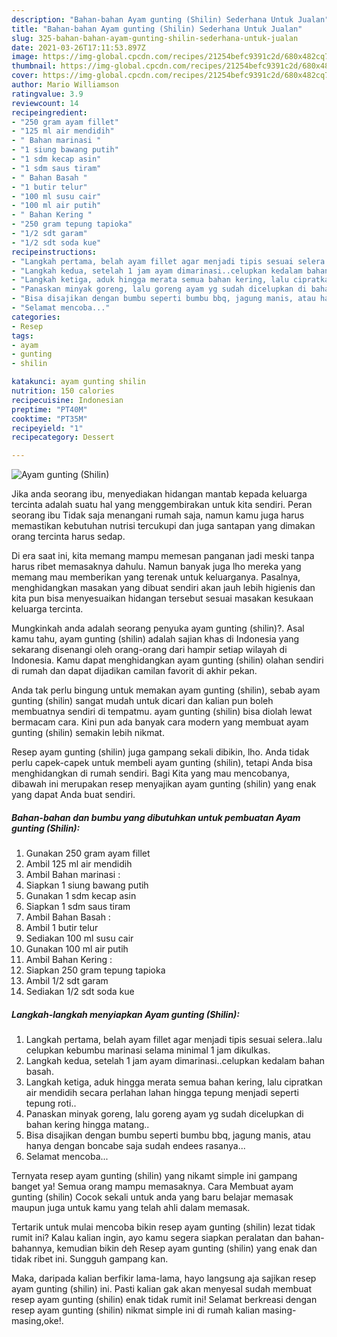 ```yaml
---
description: "Bahan-bahan Ayam gunting (Shilin) Sederhana Untuk Jualan"
title: "Bahan-bahan Ayam gunting (Shilin) Sederhana Untuk Jualan"
slug: 325-bahan-bahan-ayam-gunting-shilin-sederhana-untuk-jualan
date: 2021-03-26T17:11:53.897Z
image: https://img-global.cpcdn.com/recipes/21254befc9391c2d/680x482cq70/ayam-gunting-shilin-foto-resep-utama.jpg
thumbnail: https://img-global.cpcdn.com/recipes/21254befc9391c2d/680x482cq70/ayam-gunting-shilin-foto-resep-utama.jpg
cover: https://img-global.cpcdn.com/recipes/21254befc9391c2d/680x482cq70/ayam-gunting-shilin-foto-resep-utama.jpg
author: Mario Williamson
ratingvalue: 3.9
reviewcount: 14
recipeingredient:
- "250 gram ayam fillet"
- "125 ml air mendidih"
- " Bahan marinasi "
- "1 siung bawang putih"
- "1 sdm kecap asin"
- "1 sdm saus tiram"
- " Bahan Basah "
- "1 butir telur"
- "100 ml susu cair"
- "100 ml air putih"
- " Bahan Kering "
- "250 gram tepung tapioka"
- "1/2 sdt garam"
- "1/2 sdt soda kue"
recipeinstructions:
- "Langkah pertama, belah ayam fillet agar menjadi tipis sesuai selera..lalu celupkan kebumbu marinasi selama minimal 1 jam dikulkas."
- "Langkah kedua, setelah 1 jam ayam dimarinasi..celupkan kedalam bahan basah."
- "Langkah ketiga, aduk hingga merata semua bahan kering, lalu cipratkan air mendidih secara perlahan lahan hingga tepung menjadi seperti tepung roti.."
- "Panaskan minyak goreng, lalu goreng ayam yg sudah dicelupkan di bahan kering hingga matang.."
- "Bisa disajikan dengan bumbu seperti bumbu bbq, jagung manis, atau hanya dengan boncabe saja sudah endees rasanya..."
- "Selamat mencoba..."
categories:
- Resep
tags:
- ayam
- gunting
- shilin

katakunci: ayam gunting shilin 
nutrition: 150 calories
recipecuisine: Indonesian
preptime: "PT40M"
cooktime: "PT35M"
recipeyield: "1"
recipecategory: Dessert

---
```



![Ayam gunting (Shilin)](https://img-global.cpcdn.com/recipes/21254befc9391c2d/680x482cq70/ayam-gunting-shilin-foto-resep-utama.jpg)

Jika anda seorang ibu, menyediakan hidangan mantab kepada keluarga tercinta adalah suatu hal yang menggembirakan untuk kita sendiri. Peran seorang ibu Tidak saja menangani rumah saja, namun kamu juga harus memastikan kebutuhan nutrisi tercukupi dan juga santapan yang dimakan orang tercinta harus sedap.

Di era  saat ini, kita memang mampu memesan panganan jadi meski tanpa harus ribet memasaknya dahulu. Namun banyak juga lho mereka yang memang mau memberikan yang terenak untuk keluarganya. Pasalnya, menghidangkan masakan yang dibuat sendiri akan jauh lebih higienis dan kita pun bisa menyesuaikan hidangan tersebut sesuai masakan kesukaan keluarga tercinta. 



Mungkinkah anda adalah seorang penyuka ayam gunting (shilin)?. Asal kamu tahu, ayam gunting (shilin) adalah sajian khas di Indonesia yang sekarang disenangi oleh orang-orang dari hampir setiap wilayah di Indonesia. Kamu dapat menghidangkan ayam gunting (shilin) olahan sendiri di rumah dan dapat dijadikan camilan favorit di akhir pekan.

Anda tak perlu bingung untuk memakan ayam gunting (shilin), sebab ayam gunting (shilin) sangat mudah untuk dicari dan kalian pun boleh membuatnya sendiri di tempatmu. ayam gunting (shilin) bisa diolah lewat bermacam cara. Kini pun ada banyak cara modern yang membuat ayam gunting (shilin) semakin lebih nikmat.

Resep ayam gunting (shilin) juga gampang sekali dibikin, lho. Anda tidak perlu capek-capek untuk membeli ayam gunting (shilin), tetapi Anda bisa menghidangkan di rumah sendiri. Bagi Kita yang mau mencobanya, dibawah ini merupakan resep menyajikan ayam gunting (shilin) yang enak yang dapat Anda buat sendiri.

<!--inarticleads1-->

##### Bahan-bahan dan bumbu yang dibutuhkan untuk pembuatan Ayam gunting (Shilin):

1. Gunakan 250 gram ayam fillet
1. Ambil 125 ml air mendidih
1. Ambil  Bahan marinasi :
1. Siapkan 1 siung bawang putih
1. Gunakan 1 sdm kecap asin
1. Siapkan 1 sdm saus tiram
1. Ambil  Bahan Basah :
1. Ambil 1 butir telur
1. Sediakan 100 ml susu cair
1. Gunakan 100 ml air putih
1. Ambil  Bahan Kering :
1. Siapkan 250 gram tepung tapioka
1. Ambil 1/2 sdt garam
1. Sediakan 1/2 sdt soda kue




<!--inarticleads2-->

##### Langkah-langkah menyiapkan Ayam gunting (Shilin):

1. Langkah pertama, belah ayam fillet agar menjadi tipis sesuai selera..lalu celupkan kebumbu marinasi selama minimal 1 jam dikulkas.
1. Langkah kedua, setelah 1 jam ayam dimarinasi..celupkan kedalam bahan basah.
1. Langkah ketiga, aduk hingga merata semua bahan kering, lalu cipratkan air mendidih secara perlahan lahan hingga tepung menjadi seperti tepung roti..
1. Panaskan minyak goreng, lalu goreng ayam yg sudah dicelupkan di bahan kering hingga matang..
1. Bisa disajikan dengan bumbu seperti bumbu bbq, jagung manis, atau hanya dengan boncabe saja sudah endees rasanya...
1. Selamat mencoba...




Ternyata resep ayam gunting (shilin) yang nikamt simple ini gampang banget ya! Semua orang mampu memasaknya. Cara Membuat ayam gunting (shilin) Cocok sekali untuk anda yang baru belajar memasak maupun juga untuk kamu yang telah ahli dalam memasak.

Tertarik untuk mulai mencoba bikin resep ayam gunting (shilin) lezat tidak rumit ini? Kalau kalian ingin, ayo kamu segera siapkan peralatan dan bahan-bahannya, kemudian bikin deh Resep ayam gunting (shilin) yang enak dan tidak ribet ini. Sungguh gampang kan. 

Maka, daripada kalian berfikir lama-lama, hayo langsung aja sajikan resep ayam gunting (shilin) ini. Pasti kalian gak akan menyesal sudah membuat resep ayam gunting (shilin) enak tidak rumit ini! Selamat berkreasi dengan resep ayam gunting (shilin) nikmat simple ini di rumah kalian masing-masing,oke!.

